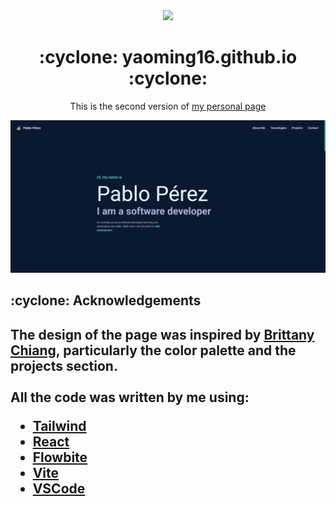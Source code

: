 <div align="center"><img src="https://media.giphy.com/media/M9gbBd9nbDrOTu1Mqx/giphy.gif" width="100"/></div>

<h1 align="center">:cyclone: yaoming16.github.io :cyclone:</h1>
<p align="center">This is the second version of <a href="https://yaoming16.github.io">my personal page</a></p>
<img src="./main.png">

<h2>:cyclone: Acknowledgements<h2/>

The design of the page was inspired by <a href="https://brittanychiang.com/">Brittany Chiang</a>, particularly the color palette and the projects section.
<br><br>
All the code was written by me using:
<ul>
  <li><a href="https://tailwindcss.com/">Tailwind</a></li>
  <li><a href="https://es.reactjs.org/">React</a> </li>
  <li><a href="https://flowbite-react.com/">Flowbite</a> </li>
  <li><a href="https://vitejs.dev/">Vite</a></li>
  <li><a href="https://code.visualstudio.com/">VSCode</a></li>
</ul>


